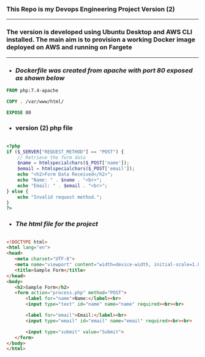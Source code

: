 ### **This Repo is my Devops Engineering Project Version (2)**
------
### The version is developed using Ubuntu Desktop and AWS CLI installed. The main aim is to provision a working Docker image deployed on AWS and running on Fargete 
  -----

- ### _Dockerfile was created from apache with port 80 exposed as shown below_

``` Dockerfile
FROM php:7.4-apache

COPY . /var/www/html/

EXPOSE 80
```


- ### version (2) php file 
``` php

<?php
if ($_SERVER["REQUEST_METHOD"] == "POST") {
    // Retrieve the form data
    $name = htmlspecialchars($_POST['name']);
    $email = htmlspecialchars($_POST['email']);
    echo "<h2>Form Data Received</h2>";
    echo "Name: " . $name . "<br>";
    echo "Email: " . $email . "<br>";
} else {
    echo "Invalid request method.";
}
?>
```
- ### _The html file for the project_
 
 ```html

 <!DOCTYPE html>
<html lang="en">
<head>
    <meta charset="UTF-8">
    <meta name="viewport" content="width=device-width, initial-scale=1.0">
    <title>Sample Form</title>
</head>
<body>
    <h2>Sample Form</h2>
    <form action="process.php" method="POST">
        <label for="name">Name:</label><br>
        <input type="text" id="name" name="name" required><br><br>

        <label for="email">Email:</label><br>
        <input type="email" id="email" name="email" required><br><br>

        <input type="submit" value="Submit">
    </form>
</body>
</html>
 ```





